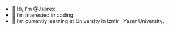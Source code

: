 - 👋 Hi, I’m @Jabrex
- 👀 I’m interested in coding
- 🌱 I’m currently learning at University in Izmir , Yasar University.

